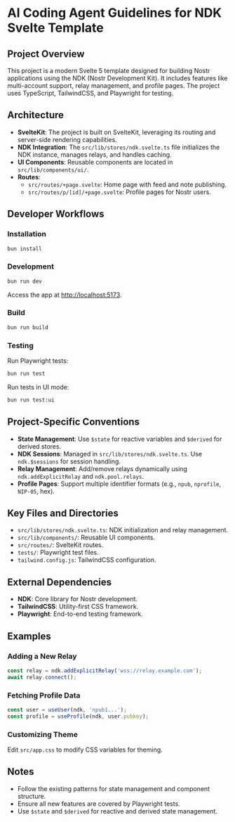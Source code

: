 # AI Coding Agent Guidelines for NDK Svelte Template

## Project Overview
This project is a modern Svelte 5 template designed for building Nostr applications using the NDK (Nostr Development Kit). It includes features like multi-account support, relay management, and profile pages. The project uses TypeScript, TailwindCSS, and Playwright for testing.

## Architecture
- **SvelteKit**: The project is built on SvelteKit, leveraging its routing and server-side rendering capabilities.
- **NDK Integration**: The `src/lib/stores/ndk.svelte.ts` file initializes the NDK instance, manages relays, and handles caching.
- **UI Components**: Reusable components are located in `src/lib/components/ui/`.
- **Routes**:
  - `src/routes/+page.svelte`: Home page with feed and note publishing.
  - `src/routes/p/[id]/+page.svelte`: Profile pages for Nostr users.

## Developer Workflows
### Installation
```bash
bun install
```

### Development
```bash
bun run dev
```
Access the app at [http://localhost:5173](http://localhost:5173).

### Build
```bash
bun run build
```

### Testing
Run Playwright tests:
```bash
bun run test
```
Run tests in UI mode:
```bash
bun run test:ui
```

## Project-Specific Conventions
- **State Management**: Use `$state` for reactive variables and `$derived` for derived stores.
- **NDK Sessions**: Managed in `src/lib/stores/ndk.svelte.ts`. Use `ndk.$sessions` for session handling.
- **Relay Management**: Add/remove relays dynamically using `ndk.addExplicitRelay` and `ndk.pool.relays`.
- **Profile Pages**: Support multiple identifier formats (e.g., `npub`, `nprofile`, `NIP-05`, hex).

## Key Files and Directories
- `src/lib/stores/ndk.svelte.ts`: NDK initialization and relay management.
- `src/lib/components/`: Reusable UI components.
- `src/routes/`: SvelteKit routes.
- `tests/`: Playwright test files.
- `tailwind.config.js`: TailwindCSS configuration.

## External Dependencies
- **NDK**: Core library for Nostr development.
- **TailwindCSS**: Utility-first CSS framework.
- **Playwright**: End-to-end testing framework.

## Examples
### Adding a New Relay
```ts
const relay = ndk.addExplicitRelay('wss://relay.example.com');
await relay.connect();
```

### Fetching Profile Data
```ts
const user = useUser(ndk, 'npub1...');
const profile = useProfile(ndk, user.pubkey);
```

### Customizing Theme
Edit `src/app.css` to modify CSS variables for theming.

## Notes
- Follow the existing patterns for state management and component structure.
- Ensure all new features are covered by Playwright tests.
- Use `$state` and `$derived` for reactive and derived state management.